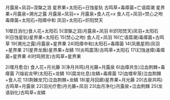 月露泉+凤羽=涅槃之泪
星界果+太阳石=日蚀星轨
古鸣草+毒瘴菌=亡语腐潮
星界果+月露泉=溯光之露
月露泉+凤羽=×
月露泉+食人花=x
食人花+凤羽=焚心之吻
毒瘴菌+太阳石=阳瘴中和
凤羽+太阳石=炽阳焚天

1(噬日消化)食人花+太阳石
5(涅槃之泪)月露泉+凤羽
8(炽阳焚天)凤羽+太阳石
9(日蚀星轨)星界果+太阳石
15(焚心之吻) 食人花+凤羽
16(亡语腐潮)毒瘴菌+古鸣草
19(溯光之露)月露泉+星界果
24(阳瘴中和)太阳石+毒瘴菌
14(凤凰星陨)凤羽+星界果
21(星界龙盾)星界果+龙鳞
11(炎鸣震荡)古鸣草+太阳石
17(幻蚀迷瘴)毒瘴菌+星界果
4(时鸣预言)古鸣草+星界果

2(噬月愈合) 食人花+月光藤
3(净月共鸣)月光藤+月露泉
6(血瘴共生)泣血荆棘+毒瘴菌
7(熔岩龙甲)太阳石+龙鳞
10(腐龙吐息)龙鳞+毒瘴菌
12(血噬牢笼)泣血荆棘+食人花
13(荆棘龙咒)泣血荆棘+龙鳞
18(星月回廊)星界果+月光藤
20(古泉共鸣)古鸣草+月露泉
22(羽光疗愈)月光藤+凤羽
23(血月净化)月露泉+泣血荆棘
25(龙语驯化)古鸣草+龙鳞